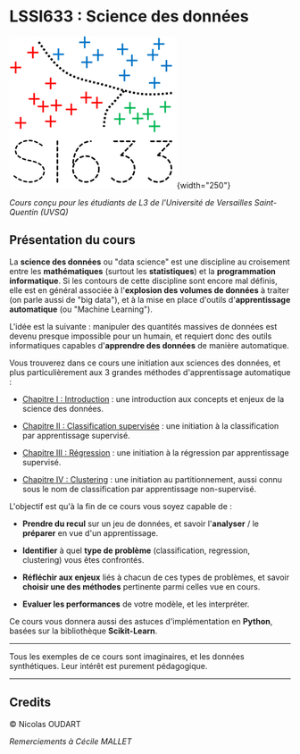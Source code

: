 # LSSI633 : Science des données

![Logo](img/SI633_logo.png){width="250"}

_Cours conçu pour les étudiants de L3 de l'Université de Versailles Saint-Quentin (UVSQ)_

## Présentation du cours

La **science des données** ou "data science" est une discipline au croisement entre les **mathématiques** (surtout les **statistiques**) et la **programmation informatique**.
Si les contours de cette discipline sont encore mal définis, elle est en général associée à l'**explosion des volumes de données** à traiter (on parle aussi de "big data"), et à la mise en place d'outils d'**apprentissage automatique** (ou "Machine Learning").

L'idée est la suivante : manipuler des quantités massives de données est devenu presque impossible pour un humain, et requiert donc des outils informatiques capables d'**apprendre des données** de manière automatique.

Vous trouverez dans ce cours une initiation aux sciences des données, et plus particulièrement aux 3 grandes méthodes d'apprentissage automatique :

* [Chapitre I : Introduction](Chap1_Introduction.md) : une introduction aux concepts et enjeux de la science des données.

* [Chapitre II : Classification supervisée](Chap2_Classification_supervisee.md) : une initiation à la classification par apprentissage supervisé.

* [Chapitre III : Régression](Chap3_Regression.md) : une initiation à la régression par apprentissage supervisé.

* [Chapitre IV : Clustering](Chap4_Clustering.md) :  une initiation au partitionnement, aussi connu sous le nom de classification par apprentissage non-supervisé.

L'objectif est qu'à la fin de ce cours vous soyez capable de :

* **Prendre du recul** sur un jeu de données, et savoir l'**analyser** / le **préparer** en vue d'un apprentissage.

* **Identifier** à quel **type de problème** (classification, regression, clustering) vous êtes confrontés.

* **Réfléchir aux enjeux** liés à chacun de ces types de problèmes, et savoir **choisir une des méthodes** pertinente parmi celles vue en cours.

* **Evaluer les performances** de votre modèle, et les interpréter.

Ce cours vous donnera aussi des astuces d'implémentation en **Python**, basées sur la bibliothèque **Scikit-Learn**.

---

Tous les exemples de ce cours sont imaginaires, et les données synthétiques.
Leur intérêt est purement pédagogique. 

---

## Credits

© Nicolas OUDART

_Remerciements à Cécile MALLET_